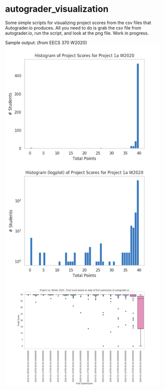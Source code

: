 # autograder_visualization
Some simple scripts for visualizing project scores from the csv files that Autograder.io produces. All you need to do is grab the csv file from autograder.io, run the script, and look at the png file. Work in progress.

Sample output: (from EECS 370 W2020)
![Histogram of project scores](/sample_output/score_plot.png)
![Histogram with log y-axis](/sample_output/score_plot_log.png)
![Boxplots showing final score for first day of submission](/sample_output/boxplot.png)
